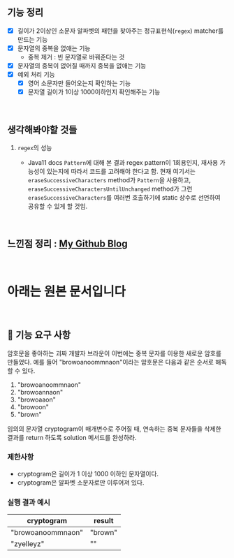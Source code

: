 ## 기능 정리

- [x] 길이가 2이상인 소문자 알파벳의 패턴을 찾아주는 정규표현식(`regex`) matcher를 만드는 기능
- [x] 문자열의 중복을 없애는 기능
  - 중복 제거 : 빈 문자열로 바꿔준다는 것
- [x] 문자열의 중복이 없어질 때까지 중복을 없애는 기능
- [x] 예외 처리 기능
  - [x] 영어 소문자만 들어오는지 확인하는 기능
  - [x] 문자열 길이가 1이상 1000이하인지 확인해주는 기능

<br>

## 생각해봐야할 것들

1. `regex`의 성능

   - Java11 docs `Pattern`에 대해 본 결과 regex pattern이 1회용인지, 재사용 가능성이 있는지에 따라서 코드를 고려해야 한다고 함. 현재 여기서는 `eraseSuccessiveCharacters` method가 `Pattern`을 사용하고, `eraseSuccessiveCharactersUntilUnchanged` method가 그런 `eraseSuccessiveCharacters`를 여러번 호출하기에 static 상수로 선언하여 공유할 수 있게 할 것임.


<br>

## 느낀점 정리 : [My Github Blog](https://xi-jjun.github.io/2022-10-26/wootecoBackendFirstWeek)

<br>

# 아래는 원본 문서입니다

<br>

## 🚀 기능 요구 사항

암호문을 좋아하는 괴짜 개발자 브라운이 이번에는 중복 문자를 이용한 새로운 암호를 만들었다. 예를 들어 "browoanoommnaon"이라는 암호문은 다음과 같은 순서로 해독할 수 있다.

1. "browoanoommnaon"
2. "browoannaon"
3. "browoaaon"
4. "browoon"
5. "brown"

임의의 문자열 cryptogram이 매개변수로 주어질 때, 연속하는 중복 문자들을 삭제한 결과를 return 하도록 solution 메서드를 완성하라.

### 제한사항

- cryptogram은 길이가 1 이상 1000 이하인 문자열이다.
- cryptogram은 알파벳 소문자로만 이루어져 있다.

### 실행 결과 예시

| cryptogram | result |
| --- | --- |
| "browoanoommnaon" | "brown" |
| "zyelleyz" | "" |

